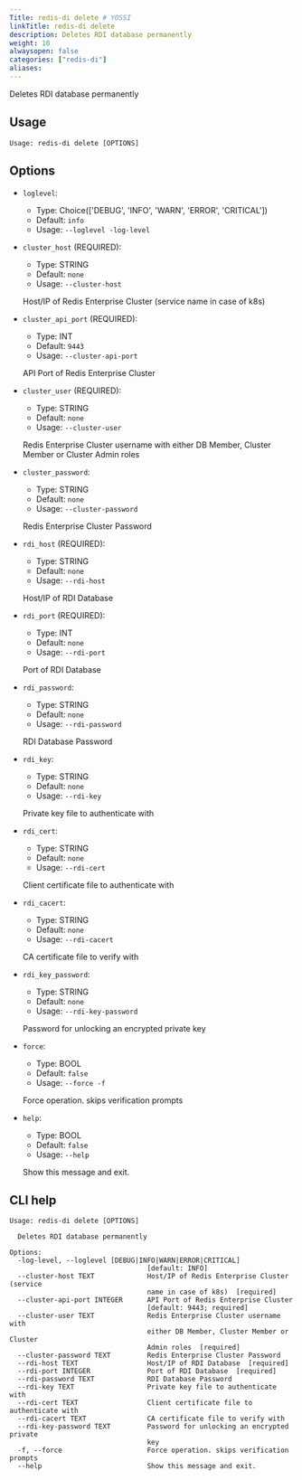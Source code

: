 ```yaml
---
Title: redis-di delete # YOSSI
linkTitle: redis-di delete
description: Deletes RDI database permanently
weight: 10
alwaysopen: false
categories: ["redis-di"]
aliases:
---
```


Deletes RDI database permanently

## Usage

```
Usage: redis-di delete [OPTIONS]
```

## Options

- `loglevel`:

  - Type: Choice(['DEBUG', 'INFO', 'WARN', 'ERROR', 'CRITICAL'])
  - Default: `info`
  - Usage: `--loglevel
-log-level`

- `cluster_host` (REQUIRED):

  - Type: STRING
  - Default: `none`
  - Usage: `--cluster-host`

  Host/IP of Redis Enterprise Cluster (service name in case of k8s)

- `cluster_api_port` (REQUIRED):

  - Type: INT
  - Default: `9443`
  - Usage: `--cluster-api-port`

  API Port of Redis Enterprise Cluster

- `cluster_user` (REQUIRED):

  - Type: STRING
  - Default: `none`
  - Usage: `--cluster-user`

  Redis Enterprise Cluster username with either DB Member, Cluster Member or Cluster Admin roles

- `cluster_password`:

  - Type: STRING
  - Default: `none`
  - Usage: `--cluster-password`

  Redis Enterprise Cluster Password

- `rdi_host` (REQUIRED):

  - Type: STRING
  - Default: `none`
  - Usage: `--rdi-host`

  Host/IP of RDI Database

- `rdi_port` (REQUIRED):

  - Type: INT
  - Default: `none`
  - Usage: `--rdi-port`

  Port of RDI Database

- `rdi_password`:

  - Type: STRING
  - Default: `none`
  - Usage: `--rdi-password`

  RDI Database Password

- `rdi_key`:

  - Type: STRING
  - Default: `none`
  - Usage: `--rdi-key`

  Private key file to authenticate with

- `rdi_cert`:

  - Type: STRING
  - Default: `none`
  - Usage: `--rdi-cert`

  Client certificate file to authenticate with

- `rdi_cacert`:

  - Type: STRING
  - Default: `none`
  - Usage: `--rdi-cacert`

  CA certificate file to verify with

- `rdi_key_password`:

  - Type: STRING
  - Default: `none`
  - Usage: `--rdi-key-password`

  Password for unlocking an encrypted private key

- `force`:

  - Type: BOOL
  - Default: `false`
  - Usage: `--force
-f`

  Force operation. skips verification prompts

- `help`:

  - Type: BOOL
  - Default: `false`
  - Usage: `--help`

  Show this message and exit.

## CLI help

```
Usage: redis-di delete [OPTIONS]

  Deletes RDI database permanently

Options:
  -log-level, --loglevel [DEBUG|INFO|WARN|ERROR|CRITICAL]
                                  [default: INFO]
  --cluster-host TEXT             Host/IP of Redis Enterprise Cluster (service
                                  name in case of k8s)  [required]
  --cluster-api-port INTEGER      API Port of Redis Enterprise Cluster
                                  [default: 9443; required]
  --cluster-user TEXT             Redis Enterprise Cluster username with
                                  either DB Member, Cluster Member or Cluster
                                  Admin roles  [required]
  --cluster-password TEXT         Redis Enterprise Cluster Password
  --rdi-host TEXT                 Host/IP of RDI Database  [required]
  --rdi-port INTEGER              Port of RDI Database  [required]
  --rdi-password TEXT             RDI Database Password
  --rdi-key TEXT                  Private key file to authenticate with
  --rdi-cert TEXT                 Client certificate file to authenticate with
  --rdi-cacert TEXT               CA certificate file to verify with
  --rdi-key-password TEXT         Password for unlocking an encrypted private
                                  key
  -f, --force                     Force operation. skips verification prompts
  --help                          Show this message and exit.
```
